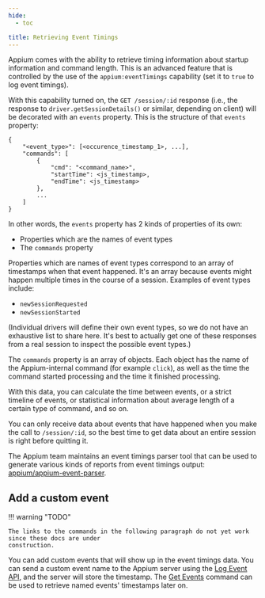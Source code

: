 ```yaml
---
hide:
  - toc

title: Retrieving Event Timings
---
```


Appium comes with the ability to retrieve timing information about startup
information and command length. This is an advanced feature that is controlled
by the use of the `appium:eventTimings` capability (set it to `true` to log event
timings).

With this capability turned on, the `GET /session/:id` response (i.e., the
response to `driver.getSessionDetails()` or similar, depending on client) will
be decorated with an `events` property. This is the structure of that `events`
property:

```
{
    "<event_type>": [<occurence_timestamp_1>, ...],
    "commands": [
        {
            "cmd": "<command_name>",
            "startTime": <js_timestamp>,
            "endTime": <js_timestamp>
        },
        ...
    ]
}
```

In other words, the `events` property has 2 kinds of properties of its own:

* Properties which are the names of event types
* The `commands` property

Properties which are names of event types correspond to an array of timestamps
when that event happened. It's an array because events might happen multiple
times in the course of a session. Examples of event types include:

* `newSessionRequested`
* `newSessionStarted`

(Individual drivers will define their own event types, so we do not have an
exhaustive list to share here. It's best to actually get one of these responses
from a real session to inspect the possible event types.)

The `commands` property is an array of objects. Each object has the name of the
Appium-internal command (for example `click`), as well as the time the command
started processing and the time it finished processing.

With this data, you can calculate the time between events, or a strict timeline
of events, or statistical information about average length of a certain type of
command, and so on.

You can only receive data about events that have happened when you make the
call to `/session/:id`, so the best time to get data about an entire session is
right before quitting it.

The Appium team maintains an event timings parser tool that can be used to
generate various kinds of reports from event timings output:
[appium/appium-event-parser](https://github.com/appium/appium-event-parser).

## Add a custom event

!!! warning "TODO"

    The links to the commands in the following paragraph do not yet work since these docs are under
    construction.

You can add custom events that will show up in the event timings data. You can send a custom event
name to the Appium server using the [Log Event API](#TODO), and the server will store the
timestamp. The [Get Events](#TODO) command can be used to retrieve named events' timestamps later
on.

